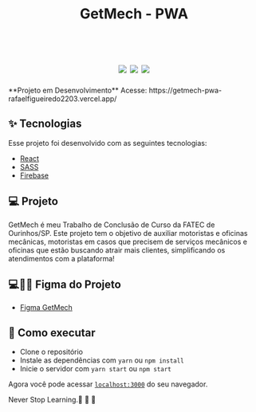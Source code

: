 <h1 align="center" >
GetMech - PWA
</h1>



<br>

<h1 align="center" >


  <img  src="https://user-images.githubusercontent.com/60237326/164804926-bd9f9015-34cd-45b5-abde-6250366baab3.png"/>
   <img src="https://user-images.githubusercontent.com/60237326/164806555-5f5cba82-8a6f-48ee-9e0e-a8457ce6a355.png"/>
  <img src="https://user-images.githubusercontent.com/60237326/164808343-4d2a5482-1b15-482b-a2ac-036e892b3945.png"/>


  
  
  </h1>
 **Projeto em Desenvolvimento**
 Acesse: https://getmech-pwa-rafaelfigueiredo2203.vercel.app/




## ✨ Tecnologias

Esse projeto foi desenvolvido com as seguintes tecnologias:

- [React](https://reactjs.org)
- [SASS](https://sass-lang.com/)
- [Firebase](https://firebase.google.com/docs)


## 💻 Projeto

GetMech é meu Trabalho de Conclusão de Curso da FATEC de Ourinhos/SP.
Este projeto tem o objetivo de auxiliar motoristas e oficinas mecânicas, motoristas em casos que precisem de serviços mecânicos e oficinas que estão buscando atrair mais clientes, simplificando os atendimentos com a plataforma!


## 💻💅🏻 Figma do Projeto

- [Figma GetMech](https://www.figma.com/file/yZXCE42Oiew3FR9KmqF6mk/getMech-Origin?node-id=0%3A1)

## 🚀 Como executar

- Clone o repositório
- Instale as dependências com `yarn` ou `npm install`
- Inicie o servidor com `yarn start` ou `npm start`

Agora você pode acessar [`localhost:3000`](http://localhost:3000) do seu navegador.

Never Stop Learning.🚀 🚀 🚀 
